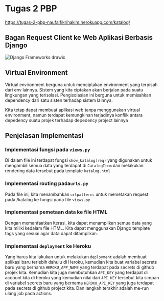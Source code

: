 # Tugas 2 PBP
https://tugas-2-pbp-naufalfikrihakim.herokuapp.com/katalog/

## Bagan Request Client ke Web Aplikasi Berbasis Django
![Django Frameworks drawio](https://user-images.githubusercontent.com/94209114/190227175-6e35bf36-e783-4a9e-b4e3-3f1c7c5a06aa.png)

## Virtual Environment
Virtual environment berguna untuk menciptakan environment yang terpisah dari env lainnya. Sistem yang kita ciptakan akan berjalan pada suatu lingkungan yang terisolasi. Pengisolasian ini berguna untuk memisahkan dependency dari satu sisten terhadap sistem lainnya.

Kita tetap dapat membuat aplikasi web tanpa menggunakan virtual environment, namun terdapat kemungkinan terjadinya konflik antara depedency suatu projek terhadap depedency project lainnya

## Penjelasan Implementasi
### Implementasi fungsi pada ```views.py```
Di dalam file ini terdapat fungsi ```show_katalog(req)``` yang digunakan untuk mengambil semua data yang terdapat di ```CatalogItem``` dan melakukan rendering data tersebut pada template ```katalog.html```

### Implementasi routing pada```urls.py```
Pada file ini, kita menambahkan ```urlpatterns``` untuk memetakan request pada /katalog ke fungsi pada file ```views.py```

### Implementasi pemetaan data ke file HTML
Dengan memanfaatkan iterasi, kita dapat menampilkan semua data yang kita miliki kedalam file HTML. Kita dapat menggunakan Django template tags yang sesuai agar data dapat ditampilkan.

### Implementasi ```deployment``` ke Heroku
Yang harus kita lakukan untuk melakukan ```deployment``` adalah membuat aplikasi baru terlebih dahulu di Heroku, kemudian kita buat variabel secrets baru yang bernama ```HEROKU_APP_NAME``` yang terdapat pada secrets di github projek kita. Kemudian kita juga membutuhkan ```API_KEY``` yang terdapat di account kita di heroku yang kemudian nilai dari ```API_KEY``` tersebut kita simpan di variabel secrets baru yang bernama ```HEROKU_API_KEY``` yang juga terdapat pada secrets di github project kita. Dan langkah terakhir adalah me-run ulang job pada actions.
